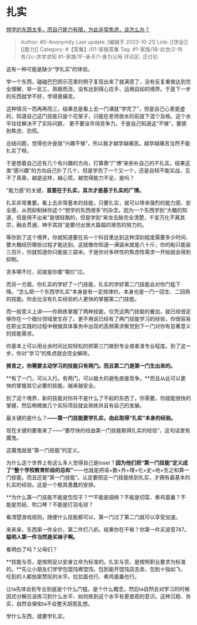 # 扎实
[想学的东西太多，而自己能力有限，为此非常焦虑，该怎么办？](https://www.zhihu.com/question/20667527/answer/2731967218)

> Author: #0-Anonymity
> Last update: [编辑于 2023-10-21]
> Link: [[学会]] [[能力]]
> Category: #【答集】/01-家族答集
> Tag: #1-家族/1B-处世/2-外务/2c-求学求知 #1-家族/1F-亲子/1-身为父母
> 评论区:
> 泛讨论:

这有一种可能是缺少“学扎实”的体验。

学一个东西，磕磕巴巴把示范里的例子复现出来了就满意了，没有反复重做达到完全理解、举一反三、熟极而流，没有达到得心应手、运用自如的境界。于是下一步的东西就学不好，学得更痛苦。

这种情况一而再再而三，结果总是看上去一门课就“学完了”，但是自己心里是虚的，知道自己这门技能只是个花架子，只能在老师放水的前提下混个及格。这个水平往往解决不了实际问题， 更不要谈市场竞争力。于是自己知道这“不够”，要感到焦虑、恐慌。

总结问题，觉得也许是我“兴趣不够”，所以我才越学越痛苦。越学越痛苦当然不能扎实了呀。

于是想着自己还有几个有兴趣的方向，打算靠“广博”来弥补自己的不扎实。结果这类“感兴趣”的方向自己扑了几个，但是学完了一个又一个，还是自知不能实战，见不了真章。越是这样，越心慌，越觉得能力不足，是吗？

“能力感”的关键，**首要在于扎实，其次才是基于扎实的广博。**

扎实非常重要。看上去非常基本的技能，只要扎实，就可以带来强烈的能力感、安全感，从而抑制掉你这个“想学的东西很多”的杂念。因为一个东西学到“大概的知道，但是用不出来”是很轻飘的，但是学到“来龙去脉完全清楚，千变万化不离其宗，融会贯通，神乎其技”是要付出很大篇幅的艰苦的努力的。

等你到了这个境界，你就知道要在另一个科目里达到这种深刻程度需要多少时间、要大概经历哪些过程才能达到。这就像你知道一满袋米就是八十斤，你的船只能装三百斤，你就知道你只能装三袋米。于是你对多样性的焦虑性需求一开始就会得到抑制。

贪多嚼不烂，前提是你要“嚼烂”过。

而另一方面，你扎实的学好了一门技能，扎实的学好第二门技能会对你门槛下降。“怎么把一个东西学扎实“本身是有一定规律的，本身也是一门一回生、二回熟的技能。你会比没有扎实经验的人更快的掌握第二门技能。

而一般意义上讲——你熟练掌握了两种技能，仅凭这两门技能的叠加，就已经很足够你在一个细分领域里生存了。更不用说已经有了两门技能学习的经验，你很容易在职业实践的过程中根据具体事务中出现的高频需求察觉到下一门对你有显著意义的技能需求。

你基本上可以用业余时间比较轻松的把第三门做到专业或者准专业程度。到了这一步，你对“学习”的焦虑就会完全解除。

**换言之，你需要主动学习的技能只有两门。而且第二门是第一门生出来的。**

**有了一门，可以入行。有两门，可以极大的避免直接竞争。**而且从此可以更快的掌握其它必要的技能，越来越安全。

到了这个境界，新的技能对你并不是什么了不起的东西了。你需要，你就能很快的掌握，然后稍微做几个实际项目就会熟练并且有自己的发展。

最关键的是什么？**——第一门技能要学扎实，由此取得“扎实”本身的经验。**

现在关键的要害来了——“要尽快的经由第一门技能取得扎实的经验”，这句话里有魔鬼。

这魔鬼就是“第一门技能”的定义。

为什么这个世界上有这么多人觉得自己是loser？**因为他们把“第一门技能”定义成了“整个学校教育阶段的总和”**——也就是把语+数+外+理+化+史+地+生之和算一门技能，而且还是“第一门技能”。认定要把这一门技能练到扎实，才拥有最基本的扎实的经验。这是一个极其愚蠢的安排。

**为什么第一门技能不能是包饺子？**不能是插秧？不能是切菜、煮鸡蛋羹？不能是剪纸、吹口琴？不能是打羽毛球？

看清楚游戏规则，随便什么技能都可以，第一门过了第二门就可以享受加速。

来来来，东西第一件全价，第二件打八折。结果你在干嘛？你第一件买波音747。**聪明人第一件当然是买袜子啊。**

看明白了吗？父母们？

**技能与否，是按照足以安身立命为标准的。扎实与否，是按照职业要求为标准的。**先让小朋友们学学包馄饨煮馄饨，包到能开馄饨店去卖、包到十指如飞、吃到的人都拍案赞叹的水平。拉拉面也行、煮鸡蛋羹也行。

让ta先体会到专业到底是个什么门槛，是个什么概念，然后ta自然会对学习的时候因式分解应该练习到什么水平、如何练到这个水平有更直观的意识。这种沉稳、务实，自然会保佑ta不会整天胡思乱想。

学什么东西，就要学扎实。